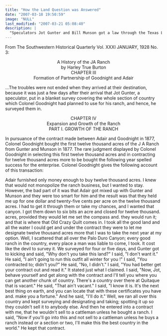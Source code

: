 ```yaml
---
title: "How the Land Question was Answered"
date: "2007-03-18 19:50:59"
image: "NULL"
last_modified: "2007-03-21 05:08:40"
description: |
  "Speculators Jot Gunter and Bill Munson got a law through the Texas Legislature authorizing a man to file on <i>a whole county</i> for one dollar and a half; and, at the end of the year he could renew it. To get the JA, Adair and Goodnight <i>had</i> to go through Gunter and Munson. Here's Goodnight's blow by blow..."
---
```


From The  Southwestern Historical Quarterly
Vol. XXXI JANUARY, 1928 No. 3:


<center>A History of the JA Ranch</center>
<center>by Harley True Burton</center>
<center>CHAPTER III</center>
<center>Formation of Partnership of Goodnight and Adair</center>

...The troubles were not ended when they arrived at their destination, because it was just a few days after their arrival that Jot Gunter, a speculator, put in a blanket survey covering the whole section of country which Colonel Goodnight had planned to use for his ranch, and hence, he surveyed them in.

<center>CHAPTER IV  </center>
<center>Expansion and Growth of the Ranch</center>

<center>PART I.  GROWTH OF THE RANCH</center>

In pursuance of the contract made between Adair and Goodnight in 1877, Colonel Goodnight bought the first twelve thousand acres of the J A Ranch from Gunter and Munson in 1877. The rare judgment displayed by Colonel Goodnight in selecting this first twelve thousand acres and in contracting for twelve thousand acres more to be bought the following year spelled success for the enterprise. Colonel Goodnight gives the following account of this transaction:

Adair furnished only money enough to buy twelve thousand acres. I knew that would not monopolize the ranch business, but I wanted to stay. However, the bad part of it was that Adair got mixed up with Gunter and Munson and they were too smart for him and the result was that they held me up for one dollar and twenty-five cents per acre on the twelve thousand acres. I had to get it through them or take my chances, and I wanted that canyon. I got them down to six bits an acre and closed for twelve thousand. acres, provided they would let me set the compass and. they would run it; and that is where that Old Crazy Quilt comes in. I took all the good land and all the water I could get and under the contract they were to let me designate twelve thousand acres more that I was to take the next year at my option. Well, I scattered that all over the Palo Duro Canyon; every good ranch in the country, every place a man was liable to come, I took. It cost like the devil to survey it. We surveyed for four or five days, and Gunter got to kicking and said, "Why don't you take this land?" I said, "I don't want it." He said, "I ain't going to run this outfit all winter for you !" I said, "You contracted to; didn't you?" He said, "No, I didn't." I said, "You had better get your contract out and read it." It stated just what I claimed. I said, "Now, Jot, behave yourself and get along with the contract and I'll tell you where you can get another chunk of country. There's a country over there at Quitaque that is vacant." He said, "That ain't vacant." I said, "I know it is. It's the next best thing on earth, and you can locate that with these certificates you have and. make you a fortune." And he said, "I'll do it." Well, we ran all over this country and kept surveying and designating and taking; spotting it up so they couldn't sell it to anybody else. And then he entered into a contract with me, that he wouldn't sell to a cattleman unless he bought a ranch. I said, "Now if you'll go into this and not sell to a cattleman unless he buys a ranch instead or a section or two, I'll make this the best country in the world." He kept that contract.
